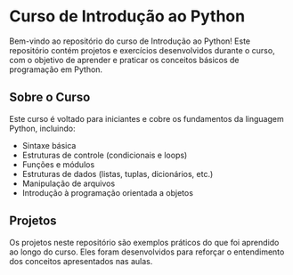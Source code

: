 # Curso de Introdução ao Python

Bem-vindo ao repositório do curso de Introdução ao Python! Este repositório contém projetos e exercícios desenvolvidos durante o curso, com o objetivo de aprender e praticar os conceitos básicos de programação em Python.

## Sobre o Curso

Este curso é voltado para iniciantes e cobre os fundamentos da linguagem Python, incluindo:

- Sintaxe básica
- Estruturas de controle (condicionais e loops)
- Funções e módulos
- Estruturas de dados (listas, tuplas, dicionários, etc.)
- Manipulação de arquivos
- Introdução à programação orientada a objetos

## Projetos

Os projetos neste repositório são exemplos práticos do que foi aprendido ao longo do curso. Eles foram desenvolvidos para reforçar o entendimento dos conceitos apresentados nas aulas.

